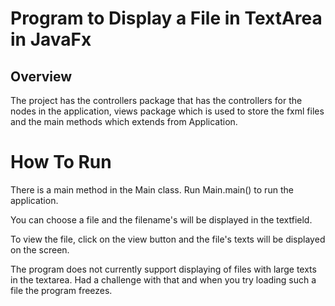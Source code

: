 # Program to Display a File in TextArea in JavaFx


## Overview

The project has the controllers package that has the controllers for the nodes in the application, views package which is used to store the fxml files and the main methods which extends from Application. 

# How To Run 

There is a main method in the Main class. Run Main.main() to run the application.

You can choose a file and the filename's will be displayed in the textfield.

To view the file, click on the view button and the file's texts will be displayed on the screen.

The program does not currently support displaying of files with large texts in the textarea. Had a challenge with that and when you try loading such a file the program freezes.